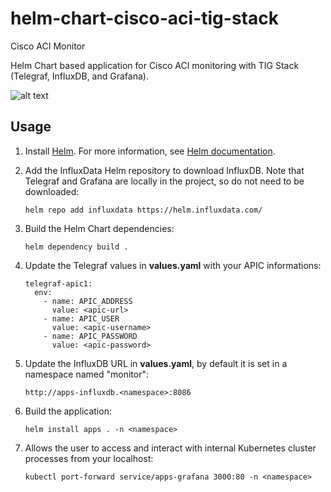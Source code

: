 # helm-chart-cisco-aci-tig-stack
Cisco ACI Monitor

Helm Chart based application for Cisco ACI monitoring with TIG Stack (Telegraf, InfluxDB, and Grafana).

![alt text](https://github.com/anachristofaro/helm-chart-cisco-aci-tig-stack/tree/master/local/grafana/dashboards/CiscoACIDashboardExample.png?raw=true)

## Usage

1. Install [Helm](https://helm.sh). For more information, see [Helm documentation](https://helm.sh/docs/).

2. Add the InfluxData Helm repository to download InfluxDB. Note that Telegraf and Grafana are locally in the project, so do not need to be downloaded:

   ```console
   helm repo add influxdata https://helm.influxdata.com/
   ```
   
3. Build the Helm Chart dependencies:

   ```console
   helm dependency build .
   ```

4. Update the Telegraf values in **values.yaml** with your APIC informations:

   ```console
   telegraf-apic1:
     env:
       - name: APIC_ADDRESS
         value: <apic-url>
       - name: APIC_USER
         value: <apic-username>
       - name: APIC_PASSWORD
         value: <apic-password>
   ```

5. Update the InfluxDB URL in **values.yaml**, by default it is set in a namespace named "monitor":

   ```console
   http://apps-influxdb.<namespace>:8086
   ```
   
6. Build the application:

   ```console
   helm install apps . -n <namespace>
   ```

7. Allows the user to access and interact with internal Kubernetes cluster processes from your localhost:

   ```console
   kubectl port-forward service/apps-grafana 3000:80 -n <namespace>
   ```
